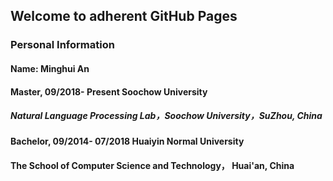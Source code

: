 ## Welcome to adherent GitHub Pages


### Personal Information

#### Name: Minghui An

#### Master, 09/2018- Present Soochow University

#####     Natural Language Processing Lab，Soochow University，SuZhou, China

#### Bachelor, 09/2014- 07/2018 Huaiyin Normal University

####     The School of Computer Science and Technology， Huai'an, China




